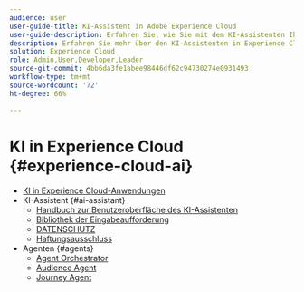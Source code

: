 ```yaml
---
audience: user
user-guide-title: KI-Assistent in Adobe Experience Cloud
user-guide-description: Erfahren Sie, wie Sie mit dem KI-Assistenten Ihren Workflow mit Adobe Experience Platform und Real-Time Customer Data Platform beschleunigen können.
description: Erfahren Sie mehr über den KI-Assistenten in Experience Cloud. Erweitern Sie Ihr Produktwissen und gewinnen Sie betriebliche Erkenntnisse mithilfe von KI in Experience Cloud.
solution: Experience Cloud
role: Admin,User,Developer,Leader
source-git-commit: 4bb6da3fe1abee98446df62c94730274e0931493
workflow-type: tm+mt
source-wordcount: '72'
ht-degree: 66%

---
```



# KI in Experience Cloud {#experience-cloud-ai}

- [KI in Experience Cloud-Anwendungen](home.md)
- KI-Assistent {#ai-assistant}
   - [Handbuch zur Benutzeroberfläche des KI-Assistenten](./ai-assistant/ai-assistant-ui.md)
   - [Bibliothek der Eingabeaufforderung](./ai-assistant/prompt-library.md)
   - [DATENSCHUTZ](./ai-assistant/privacy.md)
   - [Haftungsausschluss](./ai-assistant/legal-disclaimer.md)
- Agenten {#agents}
   - [Agent Orchestrator](./agents/agent-orchestrator.md)
   - [Audience Agent](./agents/audience.md)
   - [Journey Agent](./agents/ajo-agent-analyze.md)

